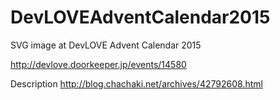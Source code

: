 # DevLOVEAdventCalendar2015
SVG image at DevLOVE Advent Calendar 2015

http://devlove.doorkeeper.jp/events/14580

Description
http://blog.chachaki.net/archives/42792608.html
